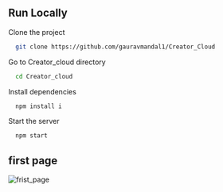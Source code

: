 ## Run Locally

Clone the project

```bash
  git clone https://github.com/gauravmandal1/Creator_Cloud
```

Go to Creator_cloud directory

```bash
  cd Creator_cloud
```

Install dependencies

```bash
  npm install i
```

Start the server

```bash
  npm start
```

## first page 
![frist_page](https://github.com/gauravmandal1/Creator_Cloud/assets/64638825/4e8eb50a-274b-4626-9ff7-241a8eca2531)



